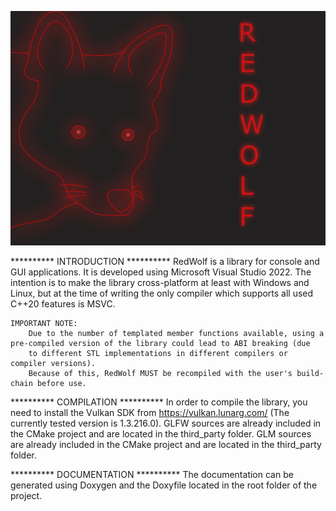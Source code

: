 ![alt text](https://github.com/DavidePistilli173/RedWolf/blob/devel/RedWolf/logo/RedWolf.png?raw=true)

********** INTRODUCTION **********
    RedWolf is a library for console and GUI applications.
    It is developed using Microsoft Visual Studio 2022. The intention is to make the library cross-platform at least with Windows and Linux, 
    but at the time of writing the only compiler which supports all used C++20 features is MSVC.

    IMPORTANT NOTE:
        Due to the number of templated member functions available, using a pre-compiled version of the library could lead to ABI breaking (due
        to different STL implementations in different compilers or compiler versions).
        Because of this, RedWolf MUST be recompiled with the user's build-chain before use.

********** COMPILATION **********
    In order to compile the library, you need to install the Vulkan SDK from https://vulkan.lunarg.com/ (The currently tested version is 1.3.216.0).
    GLFW sources are already included in the CMake project and are located in the third_party folder.
    GLM sources are already included in the CMake project and are located in the third_party folder.

********** DOCUMENTATION **********
    The documentation can be generated using Doxygen and the Doxyfile located in the root folder of the project.
